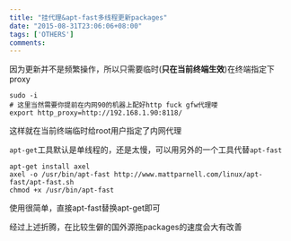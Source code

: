 ```yaml
---
title: "挂代理&apt-fast多线程更新packages"
date: "2015-08-31T23:06:06+08:00"
tags: ['OTHERS']
comments: 
---
```


因为更新并不是频繁操作，所以只需要临时(**只在当前终端生效**)在终端指定下proxy
```
sudo -i
# 这里当然需要你提前在内网90的机器上配好http fuck gfw代理喽
export http_proxy=http://192.168.1.90:8118/
```
这样就在当前终端临时给root用户指定了内网代理

`apt-get`工具默认是单线程的，还是太慢，可以用另外的一个工具代替`apt-fast`
```
apt-get install axel
axel -o /usr/bin/apt-fast http://www.mattparnell.com/linux/apt-fast/apt-fast.sh
chmod +x /usr/bin/apt-fast
```
使用很简单，直接apt-fast替换apt-get即可

经过上述折腾，在比较生僻的国外源拖packages的速度会大有改善
